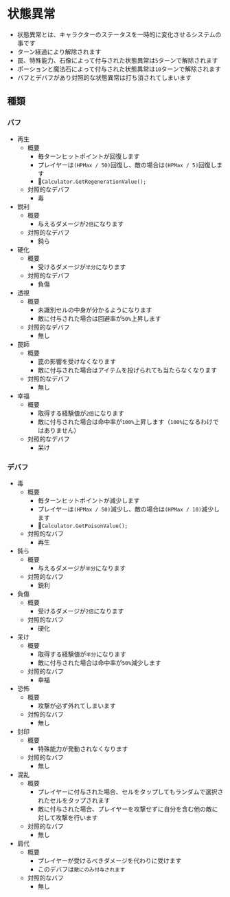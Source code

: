 # 状態異常
- 状態異常とは、キャラクターのステータスを一時的に変化させるシステムの事です
- ターン経過により解除されます
- 罠、特殊能力、石像によって付与された状態異常は`5`ターンで解除されます
- ポーションと魔法石によって付与された状態異常は`10`ターンで解除されます
- バフとデバフがあり対照的な状態異常は打ち消されてしまいます
## 種類
### バフ
- 再生
    - 概要
        - 毎ターンヒットポイントが回復します
        - プレイヤーは`(HPMax / 50)`回復し、敵の場合は`(HPMax / 5)`回復します
        - :eyes:`Calculator.GetRegenerationValue();`
    - 対照的なデバフ
        - 毒
- 鋭利
    - 概要
        - 与えるダメージが`2倍`になります
    - 対照的なデバフ
        - 鈍ら
- 硬化
    - 概要
        - 受けるダメージが`半分`になります
    - 対照的なデバフ
        - 負傷
- 透視
    - 概要
        - 未識別セルの中身が分かるようになります
        - 敵に付与された場合は回避率が`50%`上昇します
    - 対照的なデバフ
        - 無し
- 罠師
    - 概要
        - 罠の影響を受けなくなります
        - 敵に付与された場合はアイテムを投げられても当たらなくなります
    - 対照的なデバフ
        - 無し
- 幸福
    - 概要
        - 取得する経験値が`2倍`になります
        - 敵に付与された場合は命中率が`100%`上昇します（`100%`になるわけではありません）
    - 対照的なデバフ
        - 呆け
### デバフ
- 毒
    - 概要
        - 毎ターンヒットポイントが減少します
        - プレイヤーは`(HPMax / 50)`減少し、敵の場合は`(HPMax / 10)`減少します
        - :eyes:`Calculator.GetPoisonValue();`
    - 対照的なバフ
        - 再生
- 鈍ら
    - 概要
        - 与えるダメージが`半分`になります
    - 対照的なバフ
        - 鋭利
- 負傷
    - 概要
        - 受けるダメージが`2倍`になります
    - 対照的なバフ
        - 硬化
- 呆け
    - 概要
        - 取得する経験値が`半分`になります
        - 敵に付与された場合は命中率が`50%`減少します
    - 対照的なバフ
        - 幸福
- 恐怖
    - 概要
        - 攻撃が必ず外れてしまいます
    - 対照的なバフ
        - 無し
- 封印
    - 概要
        - 特殊能力が発動されなくなります
    - 対照的なバフ
        - 無し
- 混乱
    - 概要
        - プレイヤーに付与された場合、セルをタップしてもランダムで選択されたセルをタップされます
        - 敵に付与された場合、プレイヤーを攻撃せずに自分を含む他の敵に対して攻撃を行います
    - 対照的なバフ
        - 無し
- 肩代
    - 概要
        - プレイヤーが受けるべきダメージを代わりに受けます
        - このデバフは`敵にのみ付与されます`
    - 対照的なバフ
        - 無し
